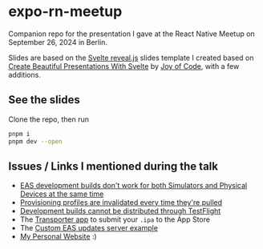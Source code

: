 # expo-rn-meetup

Companion repo for the presentation I gave at the React Native Meetup on September 26, 2024 in Berlin.

Slides are based on the [Svelte reveal.js](https://github.com/micheleb/svelte-revealjs-slides-template) slides template I created based on [Create Beautiful Presentations With Svelte](https://www.youtube.com/watch?v=67lqa5kTQkA) by [Joy of Code](https://www.youtube.com/@JoyofCodeDev), with a few additions.

## See the slides

Clone the repo, then run

```bash
pnpm i
pnpm dev --open
```

## Issues / Links I mentioned during the talk

- [EAS development builds don't work for both Simulators and Physical Devices at the same time](https://github.com/expo/expo/discussions/21121)
- [Provisioning profiles are invalidated every time they're pulled](https://github.com/expo/eas-cli/issues/1445)
- [Development builds cannot be distributed through TestFlight](https://expo.canny.io/feature-requests/p/dev-client-distribution-via-test-flight)
- The [Transporter app](https://apps.apple.com/us/app/transporter/id1450874784?mt=12) to submit your `.ipa` to the App Store
- The [Custom EAS updates server example](https://github.com/expo/custom-expo-updates-server)
- [My Personal Website](https://michelebonazza.com) :)